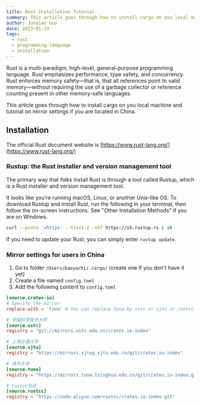 ```yaml
---
title: Rust Installation Tutorial 
summary: This article goes through how to install cargo on you local machine and tutorial on proxy settings if you are located in China.
author: Junxiao Guo
date: 2023-01-19
tags:
  - rust
  - programming-language
  - installation
---
```


Rust is a multi-paradigm, high-level, general-purpose programming language. Rust emphasizes performance, type safety, and concurrency. Rust enforces memory safety—that is, that all references point to valid memory—without requiring the use of a garbage collector or reference counting present in other memory-safe languages.

This article goes through how to install cargo on you local machine and tutorial on mirror settings if you are located in China.

## Installation

The official Rust document website is [https://www.rust-lang.org/](https://www.rust-lang.org/)

### Rustup: the Rust installer and version management tool

The primary way that folks install Rust is through a tool called Rustup, which is a Rust installer and version management tool.

It looks like you’re running macOS, Linux, or another Unix-like OS. To download Rustup and install Rust, run the following in your terminal, then follow the on-screen instructions. See "Other Installation Methods" if you are on Windows.

```bash
curl --proto '=https' --tlsv1.2 -sSf https://sh.rustup.rs | sh
```

If you need to update your Rust, you can simply enter `rustup update`.

### Mirror settings for users in China

1. Go to folder  `/Users/baoyachi/.cargo/` (create one if you don't have it yet)
2. Create a file named `config.toml`
3. Add the following content to `config.toml`

```toml
[source.crates-io]
# Specify the mirror
replace-with = 'tuna' # You can replace tuna by ustc or sjtu or rustcc

# 中国科学技术大学
[source.ustc]
registry = "git://mirrors.ustc.edu.cn/crates.io-index"

# 上海交通大学
[source.sjtu]
registry = "https://mirrors.sjtug.sjtu.edu.cn/git/crates.io-index"

# 清华大学
[source.tuna]
registry = "https://mirrors.tuna.tsinghua.edu.cn/git/crates.io-index.git"

# rustcc社区
[source.rustcc]
registry = "https://code.aliyun.com/rustcc/crates.io-index.git"
```
